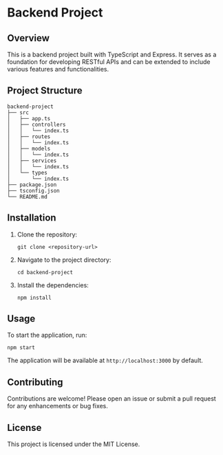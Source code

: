 # Backend Project

## Overview
This is a backend project built with TypeScript and Express. It serves as a foundation for developing RESTful APIs and can be extended to include various features and functionalities.

## Project Structure
```
backend-project
├── src
│   ├── app.ts
│   ├── controllers
│   │   └── index.ts
│   ├── routes
│   │   └── index.ts
│   ├── models
│   │   └── index.ts
│   ├── services
│   │   └── index.ts
│   └── types
│       └── index.ts
├── package.json
├── tsconfig.json
└── README.md
```

## Installation

1. Clone the repository:
   ```
   git clone <repository-url>
   ```

2. Navigate to the project directory:
   ```
   cd backend-project
   ```

3. Install the dependencies:
   ```
   npm install
   ```

## Usage

To start the application, run:
```
npm start
```

The application will be available at `http://localhost:3000` by default.

## Contributing

Contributions are welcome! Please open an issue or submit a pull request for any enhancements or bug fixes.

## License

This project is licensed under the MIT License.